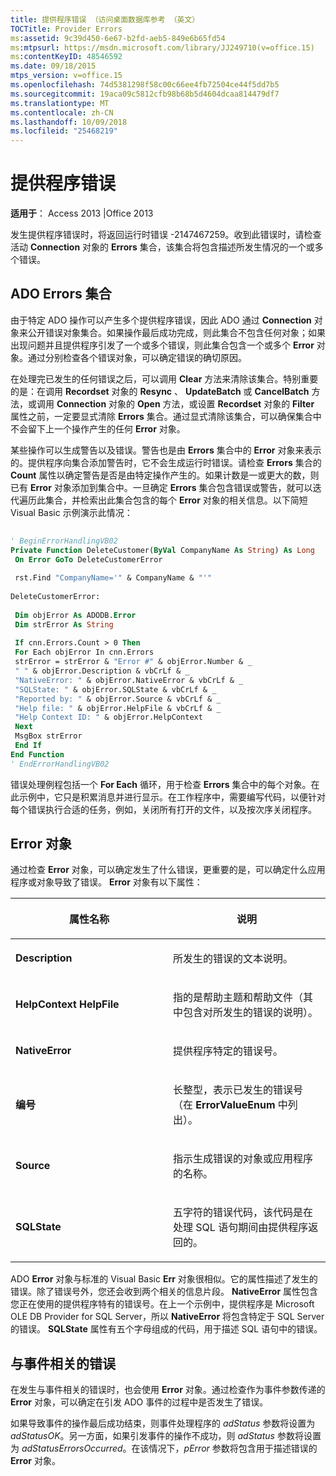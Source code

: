 ```yaml
---
title: 提供程序错误 （访问桌面数据库参考 （英文）
TOCTitle: Provider Errors
ms:assetid: 9c39d450-6e67-b2fd-aeb5-849e6b65fd54
ms:mtpsurl: https://msdn.microsoft.com/library/JJ249710(v=office.15)
ms:contentKeyID: 48546592
ms.date: 09/18/2015
mtps_version: v=office.15
ms.openlocfilehash: 74d5381298f58c00c66ee4fb72504ce44f5dd7b5
ms.sourcegitcommit: 19aca09c5812cfb98b68b5d4604dcaa814479df7
ms.translationtype: MT
ms.contentlocale: zh-CN
ms.lasthandoff: 10/09/2018
ms.locfileid: "25468219"
---
```

# <a name="provider-errors"></a>提供程序错误


**适用于**： Access 2013 |Office 2013 

发生提供程序错误时，将返回运行时错误 -2147467259。收到此错误时，请检查活动 **Connection** 对象的 **Errors** 集合，该集合将包含描述所发生情况的一个或多个错误。

## <a name="the-ado-errors-collection"></a>ADO Errors 集合

由于特定 ADO 操作可以产生多个提供程序错误，因此 ADO 通过 **Connection** 对象来公开错误对象集合。如果操作最后成功完成，则此集合不包含任何对象；如果出现问题并且提供程序引发了一个或多个错误，则此集合包含一个或多个 **Error** 对象。通过分别检查各个错误对象，可以确定错误的确切原因。

在处理完已发生的任何错误之后，可以调用 **Clear** 方法来清除该集合。特别重要的是：在调用 **Recordset** 对象的 **Resync** 、 **UpdateBatch** 或 **CancelBatch** 方法，或调用 **Connection** 对象的 **Open** 方法，或设置 **Recordset** 对象的 **Filter** 属性之前，一定要显式清除 **Errors** 集合。通过显式清除该集合，可以确保集合中不会留下上一个操作产生的任何 **Error** 对象。

某些操作可以生成警告以及错误。警告也是由 **Errors** 集合中的 **Error** 对象来表示的。提供程序向集合添加警告时，它不会生成运行时错误。请检查 **Errors** 集合的 **Count** 属性以确定警告是否是由特定操作产生的。如果计数是一或更大的数，则已有 **Error** 对象添加到集合中。一旦确定 **Errors** 集合包含错误或警告，就可以迭代遍历此集合，并检索出此集合包含的每个 **Error** 对象的相关信息。以下简短 Visual Basic 示例演示此情况：

```vb 
 
' BeginErrorHandlingVB02 
Private Function DeleteCustomer(ByVal CompanyName As String) As Long 
 On Error GoTo DeleteCustomerError 
 
 rst.Find "CompanyName='" & CompanyName & "'" 
 
DeleteCustomerError: 
 
 Dim objError As ADODB.Error 
 Dim strError As String 
 
 If cnn.Errors.Count > 0 Then 
 For Each objError In cnn.Errors 
 strError = strError & "Error #" & objError.Number & _ 
 " " & objError.Description & vbCrLf & _ 
 "NativeError: " & objError.NativeError & vbCrLf & _ 
 "SQLState: " & objError.SQLState & vbCrLf & _ 
 "Reported by: " & objError.Source & vbCrLf & _ 
 "Help file: " & objError.HelpFile & vbCrLf & _ 
 "Help Context ID: " & objError.HelpContext 
 Next 
 MsgBox strError 
 End If 
End Function 
' EndErrorHandlingVB02 
```

错误处理例程包括一个 **For Each** 循环，用于检查 **Errors** 集合中的每个对象。在此示例中，它只是积累消息并进行显示。在工作程序中，需要编写代码，以便针对每个错误执行合适的任务，例如，关闭所有打开的文件，以及按次序关闭程序。

## <a name="the-error-object"></a>Error 对象

通过检查 **Error** 对象，可以确定发生了什么错误，更重要的是，可以确定什么应用程序或对象导致了错误。 **Error** 对象有以下属性：

<table>
<colgroup>
<col style="width: 50%" />
<col style="width: 50%" />
</colgroup>
<thead>
<tr class="header">
<th><p>属性名称</p></th>
<th><p>说明</p></th>
</tr>
</thead>
<tbody>
<tr class="odd">
<td><p><strong>Description</strong></p></td>
<td><p>所发生的错误的文本说明。</p></td>
</tr>
<tr class="even">
<td><p><strong>HelpContext HelpFile</strong></p></td>
<td><p>指的是帮助主题和帮助文件（其中包含对所发生的错误的说明）。</p></td>
</tr>
<tr class="odd">
<td><p><strong>NativeError</strong></p></td>
<td><p>提供程序特定的错误号。</p></td>
</tr>
<tr class="even">
<td><p><strong>编号</strong></p></td>
<td><p>长整型，表示已发生的错误号（在 <strong>ErrorValueEnum</strong> 中列出）。</p></td>
</tr>
<tr class="odd">
<td><p><strong>Source</strong></p></td>
<td><p>指示生成错误的对象或应用程序的名称。</p></td>
</tr>
<tr class="even">
<td><p><strong>SQLState</strong></p></td>
<td><p>五字符的错误代码，该代码是在处理 SQL 语句期间由提供程序返回的。</p></td>
</tr>
</tbody>
</table>


ADO **Error** 对象与标准的 Visual Basic **Err** 对象很相似。它的属性描述了发生的错误。除了错误号外，您还会收到两个相关的信息片段。 **NativeError** 属性包含您正在使用的提供程序特有的错误号。在上一个示例中，提供程序是 Microsoft OLE DB Provider for SQL Server，所以 **NativeError** 将包含特定于 SQL Server 的错误。 **SQLState** 属性有五个字母组成的代码，用于描述 SQL 语句中的错误。

## <a name="event-related-errors"></a>与事件相关的错误

在发生与事件相关的错误时，也会使用 **Error** 对象。通过检查作为事件参数传递的 **Error** 对象，可以确定在引发 ADO 事件的过程中是否发生了错误。

如果导致事件的操作最后成功结束，则事件处理程序的 *adStatus* 参数将设置为 *adStatusOK*。另一方面，如果引发事件的操作不成功，则 *adStatus* 参数将设置为 *adStatusErrorsOccurred*。在该情况下，*pError* 参数将包含用于描述错误的 **Error** 对象。

